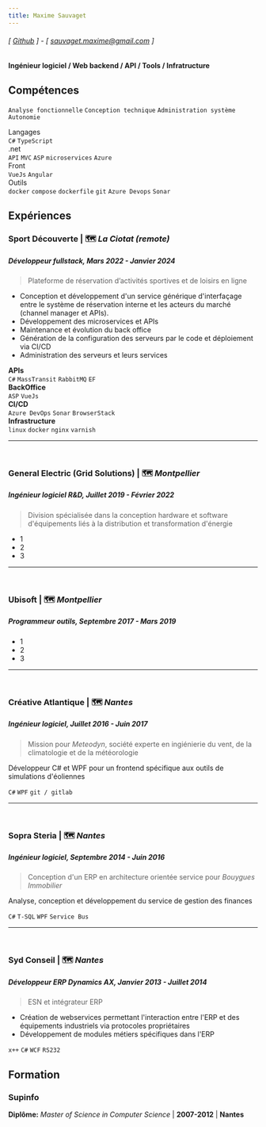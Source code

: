 ```yaml
---
title: Maxime Sauvaget
---
```

###### [ [Github](https://www.github.com/maximesauvaget) ] - [ sauvaget.maxime@gmail.com ]
#### Ingénieur logiciel / Web backend / API / Tools / Infratructure

## Compétences
```Analyse fonctionnelle```
```Conception technique```
```Administration système```
```Autonomie```

Langages <br>
```C#``` ```TypeScript``` <br>
.net <br>
```API``` ```MVC``` ```ASP``` ```microservices``` ```Azure``` <br>
Front <br>
```VueJs``` ```Angular``` <br>
Outils <br>
```docker``` ```compose``` ```dockerfile```
```git``` ```Azure Devops``` ```Sonar```

## Expériences
### Sport Découverte | 🗺️ *La Ciotat (remote)*
##### Développeur fullstack, Mars 2022 - Janvier 2024
> Plateforme de réservation d’activités sportives et de loisirs en ligne
- Conception et développement d'un service générique d'interfaçage entre le système de réservation interne et les acteurs du marché (channel manager et APIs).
- Développement des microservices et APIs
- Maintenance et évolution du back office
- Génération de la configuration des serveurs par le code et déploiement via CI/CD
- Administration des serveurs et leurs services

**APIs**<br> ```C#``` ```MassTransit``` ```RabbitMQ``` ```EF``` <br>
**BackOffice**<br> ```ASP``` ```VueJs``` <br>
**CI/CD**<br> ```Azure DevOps``` ```Sonar``` ```BrowserStack``` <br>
**Infrastructure**<br> ```linux``` ```docker``` ```nginx``` ```varnish``` 

<hr><br>

### General Electric (Grid Solutions) | 🗺️ *Montpellier*
##### Ingénieur logiciel R&D, Juillet 2019 - Février 2022
> Division spécialisée dans la conception hardware et software d'équipements liés à la distribution et transformation d'énergie
- 1
- 2
- 3

<hr><br>

### Ubisoft | 🗺️ *Montpellier*
##### Programmeur outils, Septembre 2017 - Mars 2019
- 1
- 2
- 3

<hr><br>

### Créative Atlantique | 🗺️ *Nantes*
##### Ingénieur logiciel, Juillet 2016 - Juin 2017
> Mission pour *Meteodyn*, société experte en ingiénierie du vent, de la climatologie et de la météorologie

Développeur C# et WPF pour un frontend spécifique aux outils de simulations d'éoliennes

```C#``` ```WPF``` ```git / gitlab```

<hr><br>

### Sopra Steria | 🗺️ *Nantes*
##### Ingénieur logiciel, Septembre 2014 - Juin 2016
> Conception d'un ERP en architecture orientée service pour *Bouygues Immobilier*

Analyse, conception et développement du service de gestion des finances

```C#``` ```T-SQL``` ```WPF``` ```Service Bus```

<hr><br>

### Syd Conseil | 🗺️ *Nantes*
##### Développeur ERP *Dynamics AX*, Janvier 2013 - Juillet 2014
> ESN et intégrateur ERP
- Création de webservices permettant l'interaction entre l'ERP et des équipements industriels via protocoles propriétaires
- Développement de modules métiers spécifiques dans l'ERP

```x++``` ```C#``` ```WCF``` ```RS232```


## Formation
### Supinfo
**Diplôme:** *Master of Science in Computer Science* | **2007-2012** | **Nantes**
